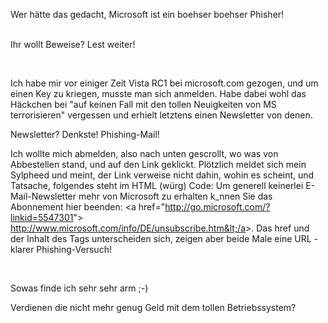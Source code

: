 <html><body><p>Wer hätte das gedacht, Microsoft ist ein boehser boehser Phisher!<br>

<br>

Ihr wollt Beweise? Lest weiter!<br>

<br>

Ich habe mir vor einiger Zeit Vista RC1 bei microsoft.com gezogen, und um einen Key zu kriegen, musste man sich anmelden. Habe dabei wohl das Häckchen bei "auf keinen Fall mit den tollen Neuigkeiten von MS terrorisieren" vergessen und erhielt letztens einen Newsletter von denen.<br>

Newsletter? Denkste! Phishing-Mail!<br>

Ich wollte mich abmelden, also nach unten gescrollt, wo was von Abbestellen stand, und auf den Link geklickt. Plötzlich meldet sich mein Sylpheed und meint, der Link verweise nicht dahin, wohin es scheint, und Tatsache, folgendes steht im HTML (würg) Code: Um generell keinerlei E-Mail-Newsletter mehr von Microsoft zu erhalten k_nnen Sie das Abonnement hier beenden: &lt;a href="http://go.microsoft.com/?linkid=5547301"&gt; http://www.microsoft.com/info/DE/unsubscribe.htm&lt;/a&gt;. Das href und der Inhalt des Tags unterscheiden sich, zeigen aber beide Male eine URL - klarer Phishing-Versuch!<br>

<br>

Sowas finde ich sehr sehr arm ;-)<br>

Verdienen die nicht mehr genug Geld mit dem tollen Betriebssystem?<br></p></body></html>